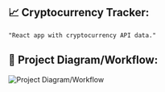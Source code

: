 ## :chart_with_upwards_trend: Cryptocurrency Tracker:
```
"React app with cryptocurrency API data."
```


## 🔧 Project Diagram/Workflow:
![Project Diagram/Workflow](https://i.gyazo.com/e30777d517765b644d4cf9758b0db55c.png)

